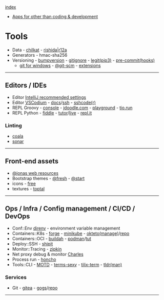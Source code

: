 [index](README.md#dev-links)

* [Apps for other than coding & development](https://www.notion.so/Apps-a0911d71491446678fb3c3a8233cbe5b)

# Tools

* Data - [chilkat](https://tools.chilkat.io/) - [rishida|r12a](https://r12a.github.io/)
* Generators - hmac-sha256
* Versioning - [bumpversion](https://github.com/peritus/bumpversion) - [gitignore](https://github.com/github/gitignore) - [legit(pip3)](https://github.com/kennethreitz/legit) - [pre-commit(hooks)](https://pre-commit.com/)
  - [git for windows](https://gitforwindows.org/) - [@git-scm](https://git-scm.com/download/win) - [extensions](https://github.com/gitextensions/gitextensions#downloads)

---

## Editors / IDEs

* Editor [IntelliJ recommended settings](https://darekkay.com/blog/intellij-idea-settings/)
* Editor [VSCodium](https://vscodium.com/) - [docs](https://github.com/VSCodium/vscodium/blob/master/DOCS.md)/[ssh](https://code.visualstudio.com/docs/remote/ssh) - [sshcode(r)](https://github.com/cdr/sshcode)
* REPL Groovy - [console](https://groovyconsole.appspot.com/) - [jdoodle.com](https://www.jdoodle.com/execute-groovy-online) - [playground](https://groovy-playground.appspot.com/) - [tio.run](https://tio.run/#groovy)
* REPL Python - [fiddle](http://pythonfiddle.com/) - [tutor](http://pythontutor.com/)/[live](http://pythontutor.com/live.html#mode=edit) - [repl.it](https://repl.it/languages/python3)

### Linting

* [coala](https://coala.io/)
* [sonar](https://www.sonarqube.org/)

---

## Front-end assets

* [@jonas web resources](http://codingheroes.io/resources/)
* Bootstrap themes - [@fresh](https://freshdesignweb.com/free-bootstrap-templates/) - [@start](https://startbootstrap.com/)
* icons - [free](https://icon-library.net/)
* textures - [toptal](https://www.toptal.com/designers/subtlepatterns/)

---

## Ops / Infra / Config management / CI/CD / DevOps

* Conf::Env [direnv](https://direnv.net/) - environment variable management
* Containers::K8s - [forge](https://forge.sh/) - [minikube](https://minikube.sigs.k8s.io/) - [okteto(manage)](https://okteto.com/)/[repo](https://github.com/okteto/okteto)
* Containers::OCI - [buildah](https://buildah.io/) - [podman](https://podman.io/)/[tut](https://developers.redhat.com/blog/2019/01/15/podman-managing-containers-pods/)
* Deploy::SSH - [shipit](https://github.com/sapegin/shipit)
* Monitor::Tracing - [zipkin](https://zipkin.io/)
* Net proxy debug & monitor [Charles](https://www.charlesproxy.com/)
* Process run - [honcho](https://github.com/nickstenning/honcho)
* Tools::CLI - [MOTD](https://www.putorius.net/custom-motd-login-screen-linux.html) - [terms-sexy](https://terminalsare.sexy/) - [tilix-term](https://gnunn1.github.io/tilix-web/) - [tldr(man)](https://github.com/tldr-pages/tldr)

### Services

* Git - [gitea](https://gitea.io/en-us/) - [gogs](https://gogs.io/)/[repo](https://github.com/gogs/gogs)

---
